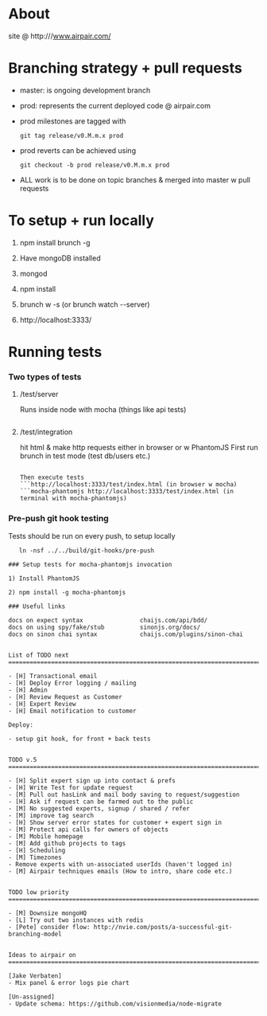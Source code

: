 About
===============================================================================

site @ http:///www.airpair.com/


Branching strategy + pull requests
===============================================================================

- master: is ongoing development branch

- prod: represents the current deployed code @ airpair.com

- prod milestones are tagged with

    `git tag release/v0.M.m.x prod`

- prod reverts can be achieved using

    `git checkout -b prod release/v0.M.m.x prod`

- ALL work is to be done on topic branches & merged into master w pull requests


To setup + run locally
===============================================================================

1)   npm install brunch -g

2)   Have mongoDB installed

3)   mongod

4)   npm install

5)   brunch w -s      (or  brunch watch --server)

6)   http://localhost:3333/



Running tests
===============================================================================

### Two types of tests

1) /test/server

   Runs inside node with mocha (things like api tests)

   ```mocha test/server/all.coffee

2) /test/integration

   hit html & make http requests either in browser or w PhantomJS
   First run brunch in test mode (test db/users etc.)

   ```brunch w -s -c config-test

   Then execute tests
   ```http://localhost:3333/test/index.html (in browser w mocha)
   ```mocha-phantomjs http://localhost:3333/test/index.html (in terminal with mocha-phantomjs)

### Pre-push git hook testing

Tests should be run on every push, to setup locally

  ```cd .git/hooks
     ln -nsf ../../build/git-hooks/pre-push

### Setup tests for mocha-phantomjs invocation

1) Install PhantomJS

2) npm install -g mocha-phantomjs

### Useful links

docs on expect syntax                chaijs.com/api/bdd/
docs on using spy/fake/stub          sinonjs.org/docs/
docs on sinon chai syntax            chaijs.com/plugins/sinon-chai


List of TODO next
===============================================================================

- [H] Transactional email
- [H] Deploy Error logging / mailing
- [H] Admin
  - [H] Review Request as Customer
- [H] Expert Review
  - [H] Email notification to customer

Deploy:

- setup git hook, for front + back tests


TODO v.5
===============================================================================

- [H] Split expert sign up into contact & prefs
- [H] Write Test for update request
- [M] Pull out hasLink and mail body saving to request/suggestion
- [H] Ask if request can be farmed out to the public
- [M] No suggested experts, signup / shared / refer
- [M] improve tag search
- [H] Show server error states for customer + expert sign in
- [M] Protect api calls for owners of objects
- [M] Mobile homepage
- [M] Add github projects to tags
- [H] Scheduling
  - [M] Timezones
- Remove experts with un-associated userIds (haven't logged in)
- [M] Airpair techniques emails (How to intro, share code etc.)


TODO low priority
===============================================================================

- [M] Downsize mongoHQ
- [L] Try out two instances with redis
- [Pete] consider flow: http://nvie.com/posts/a-successful-git-branching-model


Ideas to airpair on
===============================================================================

[Jake Verbaten]
- Mix panel & error logs pie chart

[Un-assigned]
- Update schema: https://github.com/visionmedia/node-migrate